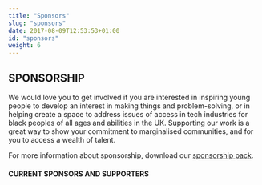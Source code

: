 ```yaml
---
title: "Sponsors"
slug: "sponsors"
date: 2017-08-09T12:53:53+01:00
id: "sponsors"
weight: 6
---
```


## SPONSORSHIP

We would love you to get involved if you are interested in inspiring young people to develop an interest in making things and problem-solving, or in helping create a space to address issues of access in tech industries for black peoples of all ages and abilities in the UK. Supporting our work is a great way to show your commitment to marginalised communities, and for you to access a wealth of talent.

For more information about sponsorship, download our [sponsorship pack](www.example.com).


#### CURRENT SPONSORS AND SUPPORTERS
